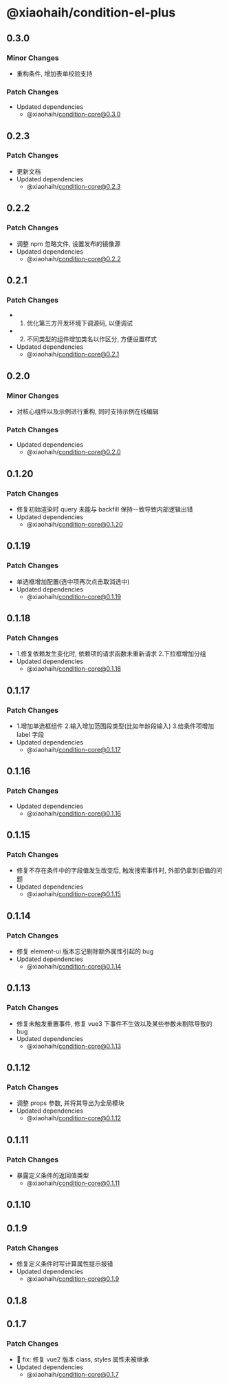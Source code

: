 # @xiaohaih/condition-el-plus

## 0.3.0

### Minor Changes

- 重构条件, 增加表单校验支持

### Patch Changes

- Updated dependencies
  - @xiaohaih/condition-core@0.3.0

## 0.2.3

### Patch Changes

- 更新文档
- Updated dependencies
  - @xiaohaih/condition-core@0.2.3

## 0.2.2

### Patch Changes

- 调整 npm 忽略文件, 设置发布的镜像源
- Updated dependencies
  - @xiaohaih/condition-core@0.2.2

## 0.2.1

### Patch Changes

- 1. 优化第三方开发环境下调源码, 以便调试
- 2. 不同类型的组件增加类名以作区分, 方便设置样式
- Updated dependencies
  - @xiaohaih/condition-core@0.2.1

## 0.2.0

### Minor Changes

- 对核心组件以及示例进行重构, 同时支持示例在线编辑

### Patch Changes

- Updated dependencies
  - @xiaohaih/condition-core@0.2.0

## 0.1.20

### Patch Changes

- 修复初始渲染时 query 未能与 backfill 保持一致导致内部逻辑出错
- Updated dependencies
  - @xiaohaih/condition-core@0.1.20

## 0.1.19

### Patch Changes

- 单选框增加配置(选中项再次点击取消选中)
- Updated dependencies
  - @xiaohaih/condition-core@0.1.19

## 0.1.18

### Patch Changes

- 1.修复依赖发生变化时, 依赖项的请求函数未重新请求 2.下拉框增加分组
- Updated dependencies
  - @xiaohaih/condition-core@0.1.18

## 0.1.17

### Patch Changes

- 1.增加单选框组件 2.输入增加范围段类型(比如年龄段输入) 3.给条件项增加 label 字段
- Updated dependencies
  - @xiaohaih/condition-core@0.1.17

## 0.1.16

### Patch Changes

- Updated dependencies
  - @xiaohaih/condition-core@0.1.16

## 0.1.15

### Patch Changes

- 修复不存在条件中的字段值发生改变后, 触发搜索事件时, 外部仍拿到旧值的问题
- Updated dependencies
  - @xiaohaih/condition-core@0.1.15

## 0.1.14

### Patch Changes

- 修复 element-ui 版本忘记剔除额外属性引起的 bug
- Updated dependencies
  - @xiaohaih/condition-core@0.1.14

## 0.1.13

### Patch Changes

- 修复未触发重置事件, 修复 vue3 下事件不生效以及某些参数未剔除导致的 bug
- Updated dependencies
  - @xiaohaih/condition-core@0.1.13

## 0.1.12

### Patch Changes

- 调整 props 参数, 并将其导出为全局模块
- Updated dependencies
  - @xiaohaih/condition-core@0.1.12

## 0.1.11

### Patch Changes

- 暴露定义条件的返回值类型
  - @xiaohaih/condition-core@0.1.11

## 0.1.10

## 0.1.9

### Patch Changes

- 修复定义条件时写计算属性提示报错
- Updated dependencies
  - @xiaohaih/condition-core@0.1.9

## 0.1.8

## 0.1.7

### Patch Changes

- :bug: fix: 修复 vue2 版本 class, styles 属性未被继承
- Updated dependencies
  - @xiaohaih/condition-core@0.1.7
